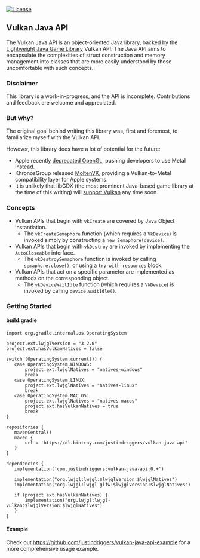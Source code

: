 [![License](https://img.shields.io/badge/license-MIT-blue.svg)](https://github.com/justindriggers/vulkan-java-api/blob/master/LICENSE.md)

## Vulkan Java API

The Vulkan Java API is an object-oriented Java library, backed by the
[Lightweight Java Game Library](https://www.lwjgl.org/) Vulkan API. The Java API aims to encapsulate the complexities
of struct construction and memory management into classes that are more easily understood by those uncomfortable with
such concepts.

### Disclaimer

This library is a work-in-progress, and the API is incomplete. Contributions and feedback are welcome and appreciated.

### But why?

The original goal behind writing this library was, first and foremost, to familiarize myself with the Vulkan API.

However, this library does have a lot of potential for the future:
- Apple recently [deprecated OpenGL](https://developer.apple.com/macos/whats-new/#deprecationofopenglandopencl), pushing
developers to use Metal instead.
- KhronosGroup released [MoltenVK](https://github.com/KhronosGroup/MoltenVK), providing a Vulkan-to-Metal compatibility
layer for Apple systems.
- It is unlikely that libGDX (the most prominent Java-based game library at the time of this writing) will
[support Vulkan](https://github.com/libgdx/libgdx/issues/3344#issuecomment-312908022) any time soon.

### Concepts

- Vulkan APIs that begin with `vkCreate` are covered by Java Object instantiation.
  - The `vkCreateSemaphore` function (which requires a `VkDevice`) is invoked simply by constructing a
  `new Semaphore(device)`.
- Vulkan APIs that begin with `vkDestroy` are invoked by implementing the `AutoCloseable` interface.
  - The `vkDestroySemaphore` function is invoked by calling `semaphore.close()`, or using a `try-with-resources` block.
- Vulkan APIs that act on a specific parameter are implemented as methods on the corresponding object.
  - The `vkDeviceWaitIdle` function (which requires a `VkDevice`) is invoked by calling `device.waitIdle()`.

### Getting Started

#### build.gradle

```
import org.gradle.internal.os.OperatingSystem

project.ext.lwjglVersion = "3.2.0"
project.ext.hasVulkanNatives = false
   
switch (OperatingSystem.current()) {
   case OperatingSystem.WINDOWS:
       project.ext.lwjglNatives = "natives-windows"
       break
   case OperatingSystem.LINUX:
       project.ext.lwjglNatives = "natives-linux"
       break
   case OperatingSystem.MAC_OS:
       project.ext.lwjglNatives = "natives-macos"
       project.ext.hasVulkanNatives = true
       break
}
   
repositories {
   mavenCentral()
   maven {
       url = 'https://dl.bintray.com/justindriggers/vulkan-java-api'
   }
}
   
dependencies {
   implementation('com.justindriggers:vulkan-java-api:0.+')

   implementation("org.lwjgl:lwjgl:$lwjglVersion:$lwjglNatives")
   implementation("org.lwjgl:lwjgl-glfw:$lwjglVersion:$lwjglNatives")
   
   if (project.ext.hasVulkanNatives) {
       implementation("org.lwjgl:lwjgl-vulkan:$lwjglVersion:$lwjglNatives")
   }
}
```

#### Example

Check out https://github.com/justindriggers/vulkan-java-api-example for a more comprehensive usage example.